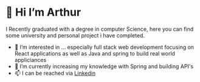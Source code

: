 # 👋 Hi I’m Arthur

I Recently graduated with a degree in computer Science, here you can find some university and personal project i have completed.

- 👀 I’m interested in ... especially full stack web development focusing on React applications as well as Java and spring to build real world appliciances
- 🌱 I’m currently increasing my knowledge with Spring and building API's
- 📫 I can be reached via [Linkedin](https://www.linkedin.com/in/arthur-anyanjo-031913198/)

<!---
ArthurAnyanjo/ArthurAnyanjo is a ✨ special ✨ repository because its `README.md` (this file) appears on your GitHub profile.
You can click the Preview link to take a look at your changes.
--->
